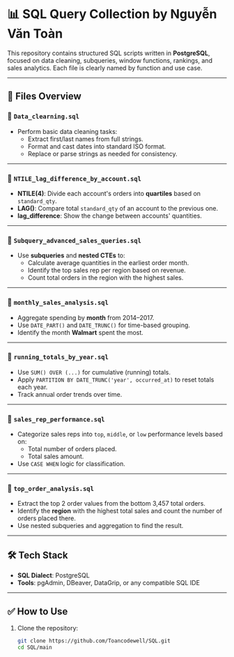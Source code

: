 
# 📊 SQL Query Collection by Nguyễn Văn Toàn

This repository contains structured SQL scripts written in **PostgreSQL**, focused on data cleaning, subqueries, window functions, rankings, and sales analytics. Each file is clearly named by function and use case.

---

## 📁 Files Overview

### 🔹 `Data_clearning.sql`
- Perform basic data cleaning tasks:
  - Extract first/last names from full strings.
  - Format and cast dates into standard ISO format.
  - Replace or parse strings as needed for consistency.

---

### 🔹 `NTILE_lag_difference_by_account.sql`
- **NTILE(4)**: Divide each account's orders into **quartiles** based on `standard_qty`.
- **LAG()**: Compare total `standard_qty` of an account to the previous one.
- **lag_difference**: Show the change between accounts' quantities.

---

### 🔹 `Subquery_advanced_sales_queries.sql`
- Use **subqueries** and **nested CTEs** to:
  - Calculate average quantities in the earliest order month.
  - Identify the top sales rep per region based on revenue.
  - Count total orders in the region with the highest sales.

---

### 🔹 `monthly_sales_analysis.sql`
- Aggregate spending by **month** from 2014–2017.
- Use `DATE_PART()` and `DATE_TRUNC()` for time-based grouping.
- Identify the month **Walmart** spent the most.

---

### 🔹 `running_totals_by_year.sql`
- Use `SUM() OVER (...)` for cumulative (running) totals.
- Apply `PARTITION BY DATE_TRUNC('year', occurred_at)` to reset totals each year.
- Track annual order trends over time.

---

### 🔹 `sales_rep_performance.sql`
- Categorize sales reps into `top`, `middle`, or `low` performance levels based on:
  - Total number of orders placed.
  - Total sales amount.
- Use `CASE WHEN` logic for classification.

---

### 🔹 `top_order_analysis.sql`
- Extract the top 2 order values from the bottom 3,457 total orders.
- Identify the **region** with the highest total sales and count the number of orders placed there.
- Use nested subqueries and aggregation to find the result.

---

## 🛠 Tech Stack

- **SQL Dialect**: PostgreSQL  
- **Tools**: pgAdmin, DBeaver, DataGrip, or any compatible SQL IDE

---

## ✅ How to Use

1. Clone the repository:
   ```bash
   git clone https://github.com/Toancodewell/SQL.git
   cd SQL/main

